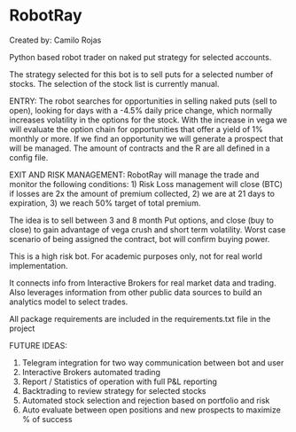 # RobotRay

Created by: Camilo Rojas

Python based robot trader on naked put strategy for selected accounts.  

The strategy selected for this bot is to sell puts for a selected number of stocks. The selection of the stock list is currently manual.

ENTRY: The robot searches for opportunities in selling naked puts (sell to open), looking for days with a -4.5% daily price change, which normally increases volatility in the options for the stock.  With the increase in vega we will evaluate the option chain for opportunities that offer a yield of 1% monthly or more.  If we find an opportunity we will generate a prospect that will be managed. The amount of contracts and the R are all defined in a config file.

EXIT AND RISK MANAGEMENT: RobotRay will manage the trade and monitor the following conditions: 1) Risk Loss management will close (BTC) if losses are 2x the amount of premium collected, 2) we are at 21 days to expiration, 3) we reach 50% target of total premium.

The idea is to sell between 3 and 8 month Put options, and close (buy to close) to gain advantage of vega crush and short term volatility.  Worst case scenario of being assigned the contract, bot will confirm buying power.

This is a high risk bot.  For academic purposes only, not for real world implementation.

It connects info from Interactive Brokers for real market data and trading.  Also leverages information from other public data sources to build an analytics model to select trades.

All package requirements are included in the requirements.txt file in the project

FUTURE IDEAS:
1. Telegram integration for two way communication between bot and user
2. Interactive Brokers automated trading
3. Report / Statistics of operation with full P&L reporting
4. Backtrading to review strategy for selected stocks
5. Automated stock selection and rejection based on portfolio and risk
6. Auto evaluate between open positions and new prospects to maximize % of success
